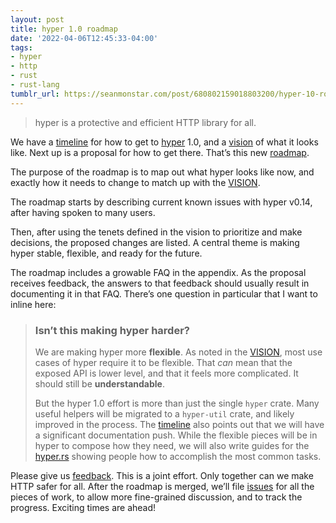 ```yaml
---
layout: post
title: hyper 1.0 roadmap
date: '2022-04-06T12:45:33-04:00'
tags:
- hyper
- http
- rust
- rust-lang
tumblr_url: https://seanmonstar.com/post/680802159018803200/hyper-10-roadmap
---
```

> hyper is a protective and efficient HTTP library for all.

We have a [timeline](https://seanmonstar.com/blog/hyper-10-timeline/) for how to get to [hyper](https://hyper.rs) 1.0, and a [vision](https://github.com/hyperium/hyper/pull/2772) of what it looks like. Next up is a proposal for how to get there. That’s this new [roadmap](https://github.com/hyperium/hyper/pull/2806).

The purpose of the roadmap is to map out what hyper looks like now, and exactly how it needs to change to match up with the [VISION](https://github.com/hyperium/hyper/pull/2772).

The roadmap starts by describing current known issues with hyper v0.14, after having spoken to many users.

Then, after using the tenets defined in the vision to prioritize and make decisions, the proposed changes are listed. A central theme is making hyper stable, flexible, and ready for the future.

The roadmap includes a growable FAQ in the appendix. As the proposal receives feedback, the answers to that feedback should usually result in documenting it in that FAQ. There’s one question in particular that I want to inline here:

> ### Isn’t this making hyper harder?
> 
> We are making hyper more **flexible**. As noted in the [VISION](https://github.com/hyperium/hyper/pull/2772), most use cases of hyper require it to be flexible. That _can_ mean that the exposed API is lower level, and that it feels more complicated. It should still be **understandable**.
> 
> But the hyper 1.0 effort is more than just the single `hyper` crate. Many useful helpers will be migrated to a `hyper-util` crate, and likely improved in the process. The [timeline](https://seanmonstar.com/blog/hyper-10-timeline/) also points out that we will have a significant documentation push. While the flexible pieces will be in hyper to compose how they need, we will also write guides for the [hyper.rs](https://hyper.rs) showing people how to accomplish the most common tasks.

Please give us [feedback](https://github.com/hyperium/hyper/pull/2806). This is a joint effort. Only together can we make HTTP safer for all. After the roadmap is merged, we’ll file [issues](https://github.com/hyperium/hyper/issues) for all the pieces of work, to allow more fine-grained discussion, and to track the progress. Exciting times are ahead!


